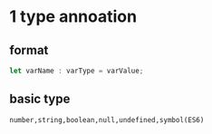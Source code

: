 # 1 type annoation
## format
```javascript
let varName : varType = varValue;
```

## basic type
```
number,string,boolean,null,undefined,symbol(ES6)
```
